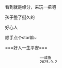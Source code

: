 看到就是缘分，来玩一把吧

孩子整了挺久的



好心人

顺手点个star嘛~

===好人一生平安===

                    ——咸鱼
                    2025.9.2
